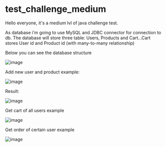 # test_challenge_medium

Hello everyone, it's a medium lvl of java challenge test.

As database i'm going to use MySQL and JDBC connector for connection to db.
The database will store three table: Users, Products and Cart...Cart stores User id and Product id (with many-to-many relationship)

Below you can see the database structure


![image](https://user-images.githubusercontent.com/53920825/180607311-2ec2f604-9f32-4bb4-9da7-d918a4ffadc6.png)


Add new user and product example:


![image](https://user-images.githubusercontent.com/53920825/180607730-9178ba7c-5662-4795-b961-6af839583909.png)

Result:


![image](https://user-images.githubusercontent.com/53920825/180607736-3ddfe613-30b4-40fc-9cee-f950d6444319.png)


Get cart of all users example


![image](https://user-images.githubusercontent.com/53920825/180607878-116c9445-940c-46b0-8e76-5db427d781c6.png)


Get order of certain user example


![image](https://user-images.githubusercontent.com/53920825/180607912-07d937f5-1ed8-4295-a856-1796f25e7e3f.png)
